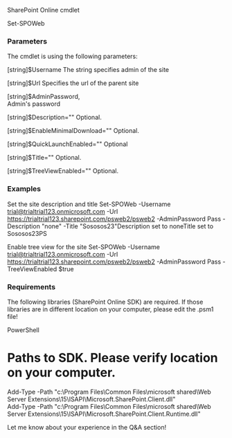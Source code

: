 SharePoint Online cmdlet

 

Set-SPOWeb

 

<h3>Parameters</h3>

The cmdlet is using the following parameters:

 [string]$Username
The string specifies admin of the site

[string]$Url
Specifies the url of the parent site

[string]$AdminPassword,       
Admin's password

[string]$Description=""
Optional. 

[string]$EnableMinimalDownload=""
Optional.

[string]$QuickLaunchEnabled=""
Optional

[string]$Title=""
Optional.

[string]$TreeViewEnabled=""
Optional.

 

 

<h3>Examples</h3>

 

Set the site description and title
Set-SPOWeb -Username trial@trialtrial123.onmicrosoft.com -Url https://trialtrial123.sharepoint.com/psweb2/psweb2 -AdminPassword Pass -Description "none" -Title "Sososos23"Description set to  noneTitle set to  Sososos23PS

 

Enable tree view for the site
Set-SPOWeb -Username trial@trialtrial123.onmicrosoft.com -Url https://trialtrial123.sharepoint.com/psweb2/psweb2 -AdminPassword Pass -TreeViewEnabled $true

 


<h3>Requirements</h3>

 

The following libraries (SharePoint Online SDK) are required. If those libraries are in different location on your computer, please edit the .psm1 file!

 

PowerShell
# Paths to SDK. Please verify location on your computer.    
Add-Type -Path "c:\Program Files\Common Files\microsoft shared\Web Server Extensions\15\ISAPI\Microsoft.SharePoint.Client.dll"     
Add-Type -Path "c:\Program Files\Common Files\microsoft shared\Web Server Extensions\15\ISAPI\Microsoft.SharePoint.Client.Runtime.dll" 
 
 

 

 

 

Let me know about your experience in the Q&A section!


